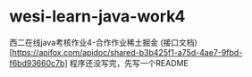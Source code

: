 # wesi-learn-java-work4
西二在线java考核作业4-合作作业稀土掘金
(接口文档)[https://apifox.com/apidoc/shared-b3b425f1-a75d-4ae7-9fbd-f6bd93660c7b]
程序还没写完，先写一个README
